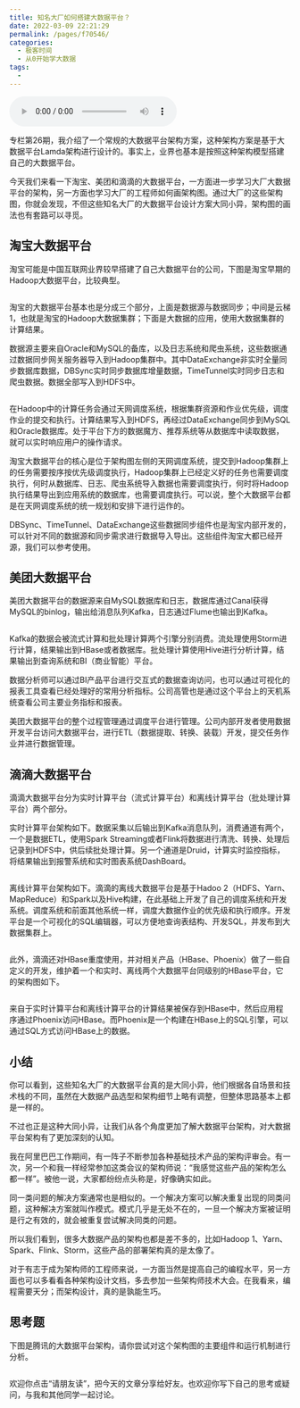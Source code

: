 ```yaml
---
title: 知名大厂如何搭建大数据平台？
date: 2022-03-09 22:21:29
permalink: /pages/f70546/
categories:
  - 极客时间
  - 从0开始学大数据
tags:
  - 
---
```

<audio title="28.知名大厂如何搭建大数据平台？" src="https://static001.geekbang.org/resource/audio/b9/6b/b9193561b7db2e4e77bdb8c19212516b.mp3" controls="controls"></audio> 
<p>专栏第26期，我介绍了一个常规的大数据平台架构方案，这种架构方案是基于大数据平台Lamda架构进行设计的。事实上，业界也基本是按照这种架构模型搭建自己的大数据平台。</p><p><span class="orange">今天我们来看一下淘宝、美团和滴滴的大数据平台</span>，一方面进一步学习大厂大数据平台的架构，另一方面也学习大厂的工程师如何画架构图。通过大厂的这些架构图，你就会发现，不但这些知名大厂的大数据平台设计方案大同小异，架构图的画法也有套路可以寻觅。</p><h2>淘宝大数据平台</h2><p>淘宝可能是中国互联网业界较早搭建了自己大数据平台的公司，下图是淘宝早期的Hadoop大数据平台，比较典型。</p><p><img src="https://static001.geekbang.org/resource/image/cb/66/cb45bdbe16771738adf04e76b91ffc66.png" alt=""></p><p>淘宝的大数据平台基本也是分成三个部分，上面是数据源与数据同步；中间是云梯1，也就是淘宝的Hadoop大数据集群；下面是大数据的应用，使用大数据集群的计算结果。</p><p>数据源主要来自Oracle和MySQL的备库，以及日志系统和爬虫系统，这些数据通过数据同步网关服务器导入到Hadoop集群中。其中DataExchange非实时全量同步数据库数据，DBSync实时同步数据库增量数据，TimeTunnel实时同步日志和爬虫数据。数据全部写入到HDFS中。</p><p><img src="https://static001.geekbang.org/resource/image/72/81/72e8b66653211df4aa0c33a786340081.png" alt=""></p><p>在Hadoop中的计算任务会通过天网调度系统，根据集群资源和作业优先级，调度作业的提交和执行。计算结果写入到HDFS，再经过DataExchange同步到MySQL和Oracle数据库。处于平台下方的数据魔方、推荐系统等从数据库中读取数据，就可以实时响应用户的操作请求。</p><!-- [[[read_end]]] --><p>淘宝大数据平台的核心是位于架构图左侧的天网调度系统，提交到Hadoop集群上的任务需要按序按优先级调度执行，Hadoop集群上已经定义好的任务也需要调度执行，何时从数据库、日志、爬虫系统导入数据也需要调度执行，何时将Hadoop执行结果导出到应用系统的数据库，也需要调度执行。可以说，整个大数据平台都是在天网调度系统的统一规划和安排下进行运作的。</p><p>DBSync、TimeTunnel、DataExchange这些数据同步组件也是淘宝内部开发的，可以针对不同的数据源和同步需求进行数据导入导出。这些组件淘宝大都已经开源，我们可以参考使用。</p><h2>美团大数据平台</h2><p>美团大数据平台的数据源来自MySQL数据库和日志，数据库通过Canal获得MySQL的binlog，输出给消息队列Kafka，日志通过Flume也输出到Kafka。</p><p><img src="https://static001.geekbang.org/resource/image/24/08/249bfac48d6b191a452ecc6634e02a08.png" alt=""></p><p>Kafka的数据会被流式计算和批处理计算两个引擎分别消费。流处理使用Storm进行计算，结果输出到HBase或者数据库。批处理计算使用Hive进行分析计算，结果输出到查询系统和BI（商业智能）平台。</p><p>数据分析师可以通过BI产品平台进行交互式的数据查询访问，也可以通过可视化的报表工具查看已经处理好的常用分析指标。公司高管也是通过这个平台上的天机系统查看公司主要业务指标和报表。</p><p>美团大数据平台的整个过程管理通过调度平台进行管理。公司内部开发者使用数据开发平台访问大数据平台，进行ETL（数据提取、转换、装载）开发，提交任务作业并进行数据管理。</p><h2>滴滴大数据平台</h2><p>滴滴大数据平台分为实时计算平台（流式计算平台）和离线计算平台（批处理计算平台）两个部分。</p><p>实时计算平台架构如下。数据采集以后输出到Kafka消息队列，消费通道有两个，一个是数据ETL，使用Spark Streaming或者Flink将数据进行清洗、转换、处理后记录到HDFS中，供后续批处理计算。另一个通道是Druid，计算实时监控指标，将结果输出到报警系统和实时图表系统DashBoard。</p><p><img src="https://static001.geekbang.org/resource/image/db/ce/db71097f009f6dd53910cc984ed96fce.png" alt=""></p><p>离线计算平台架构如下。滴滴的离线大数据平台是基于Hadoo  2（HDFS、Yarn、MapReduce）和Spark以及Hive构建，在此基础上开发了自己的调度系统和开发系统。调度系统和前面其他系统一样，调度大数据作业的优先级和执行顺序。开发平台是一个可视化的SQL编辑器，可以方便地查询表结构、开发SQL，并发布到大数据集群上。</p><p><img src="https://static001.geekbang.org/resource/image/23/4b/239dd0686a1b8edce3cac6fb82027c4b.png" alt=""></p><p>此外，滴滴还对HBase重度使用，并对相关产品（HBase、Phoenix）做了一些自定义的开发，维护着一个和实时、离线两个大数据平台同级别的HBase平台，它的架构图如下。</p><p><img src="https://static001.geekbang.org/resource/image/66/77/66bfbc37ac0cb63ae9f3b5a6c098c777.png" alt=""></p><p>来自于实时计算平台和离线计算平台的计算结果被保存到HBase中，然后应用程序通过Phoenix访问HBase。而Phoenix是一个构建在HBase上的SQL引擎，可以通过SQL方式访问HBase上的数据。</p><h2>小结</h2><p>你可以看到，这些知名大厂的大数据平台真的是大同小异，他们根据各自场景和技术栈的不同，虽然在大数据产品选型和架构细节上略有调整，但整体思路基本上都是一样的。</p><p>不过也正是这种大同小异，让我们从各个角度更加了解大数据平台架构，对大数据平台架构有了更加深刻的认知。</p><p>我在阿里巴巴工作期间，有一阵子不断参加各种基础技术产品的架构评审会。有一次，另一个和我一样经常参加这类会议的架构师说：“我感觉这些产品的架构怎么都一样”。被他一说，大家都纷纷点头称是，好像确实如此。</p><p>同一类问题的解决方案通常也是相似的。一个解决方案可以解决重复出现的同类问题，这种解决方案就叫作模式。模式几乎是无处不在的，一旦一个解决方案被证明是行之有效的，就会被重复尝试解决同类的问题。</p><p>所以我们看到，很多大数据产品的架构也都是差不多的，比如Hadoop  1、Yarn、Spark、Flink、Storm，这些产品的部署架构真的是太像了。</p><p>对于有志于成为架构师的工程师来说，一方面当然是提高自己的编程水平，另一方面也可以多看看各种架构设计文档，多去参加一些架构师技术大会。在我看来，编程需要天分；而架构设计，真的是孰能生巧。</p><h2>思考题</h2><p>下图是腾讯的大数据平台架构，请你尝试对这个架构图的主要组件和运行机制进行分析。</p><p><img src="https://static001.geekbang.org/resource/image/cd/88/cd23d9032e00b1e2c2451b30bca36788.png" alt=""></p><p>欢迎你点击“请朋友读”，把今天的文章分享给好友。也欢迎你写下自己的思考或疑问，与我和其他同学一起讨论。</p><p></p>